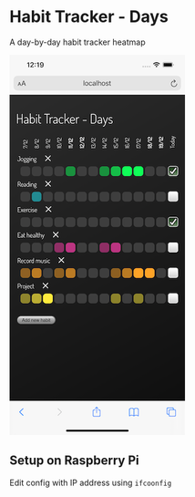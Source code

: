 # Habit Tracker - Days

A day-by-day habit tracker heatmap

![see how much time you're focussing on your hobbies and tasks](/docs/screengrab.png)

## Setup on Raspberry Pi
Edit config with IP address using `ifcoonfig`
